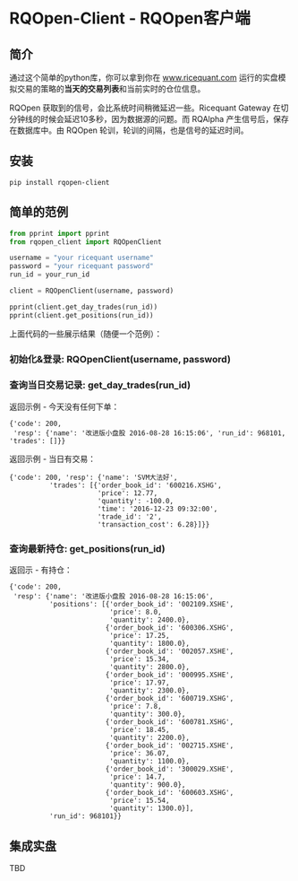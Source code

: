 # RQOpen-Client - RQOpen客户端

## 简介
通过这个简单的python库，你可以拿到你在 www.ricequant.com 运行的实盘模拟交易的策略的**当天的交易列表**和当前实时的仓位信息。

RQOpen 获取到的信号，会比系统时间稍微延迟一些。Ricequant Gateway 在切分钟线的时候会延迟10多秒，因为数据源的问题。而 RQAlpha 产生信号后，保存在数据库中。由 RQOpen 轮训，轮训的间隔，也是信号的延迟时间。

## 安装
```
pip install rqopen-client
```

## 简单的范例
``` python
from pprint import pprint
from rqopen_client import RQOpenClient

username = "your ricequant username"
password = "your ricequant password"
run_id = your_run_id

client = RQOpenClient(username, password)

pprint(client.get_day_trades(run_id))
pprint(client.get_positions(run_id))
```
上面代码的一些展示结果（随便一个范例）：
### 初始化&登录: RQOpenClient(username, password)

### 查询当日交易记录: get_day_trades(run_id)

返回示例 - 今天没有任何下单：
```
{'code': 200,
 'resp': {'name': '改进版小盘股 2016-08-28 16:15:06', 'run_id': 968101, 'trades': []}}
```

返回示例 - 当日有交易：
```
{'code': 200, 'resp': {'name': 'SVM大法好',
          'trades': [{'order_book_id': '600216.XSHG',
                      'price': 12.77,
                      'quantity': -100.0,
                      'time': '2016-12-23 09:32:00',
                      'trade_id': '2',
                      'transaction_cost': 6.28}]}}
```

### 查询最新持仓: get_positions(run_id)

返回示 - 有持仓：
```
{'code': 200,
 'resp': {'name': '改进版小盘股 2016-08-28 16:15:06',
          'positions': [{'order_book_id': '002109.XSHE',
                         'price': 8.0,
                         'quantity': 2400.0},
                        {'order_book_id': '600306.XSHG',
                         'price': 17.25,
                         'quantity': 1800.0},
                        {'order_book_id': '002057.XSHE',
                         'price': 15.34,
                         'quantity': 2800.0},
                        {'order_book_id': '000995.XSHE',
                         'price': 17.97,
                         'quantity': 2300.0},
                        {'order_book_id': '600719.XSHG',
                         'price': 7.8,
                         'quantity': 300.0},
                        {'order_book_id': '600781.XSHG',
                         'price': 18.45,
                         'quantity': 2200.0},
                        {'order_book_id': '002715.XSHE',
                         'price': 36.07,
                         'quantity': 1100.0},
                        {'order_book_id': '300029.XSHE',
                         'price': 14.7,
                         'quantity': 900.0},
                        {'order_book_id': '600603.XSHG',
                         'price': 15.54,
                         'quantity': 1300.0}],
          'run_id': 968101}}
```

## 集成实盘
TBD
